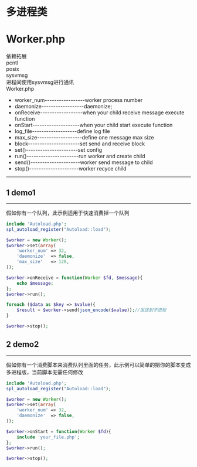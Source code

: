 # 多进程类<br/>
Worker.php
==============

依赖拓展<br/>
pcntl<br/>
posix<br/>
sysvmsg<br/>
进程间使用sysvmsg进行通讯<br/>
Worker.php
* worker_num-----------------worker process number
* daemonize------------------daemonize;
* onReceive------------------when your child receive message execute function
* onStart--------------------when your child start execute function
* log_file-------------------define log file
* max_size-------------------define one message max size
* block----------------------set send and receive block
* set()----------------------set config
* run()----------------------run worker and create child
* send()---------------------worker send message to child
* stop()---------------------worker recyce child

--------------------------
## 1 demo1
-------
假如你有一个队列，此示例适用于快速消费掉一个队列
```php
include 'Autoload.php';
spl_autoload_register("Autoload::load");

$worker = new Worker();
$worker->set(array(
    'worker_num' => 32,
    'daemonize'  => false,
    'max_size'   => 128,
));

$worker->onReceive = function(Worker $fd, $message){
    echo $message;
};
$worker->run();

foreach ($data as $key => $value){
    $result = $worker->send(json_encode($value));//发送到子进程
}

$worker->stop();
```
## 2 demo2
-------
假如你有一个消费脚本来消费队列里面的任务，此示例可以简单的把你的脚本变成多进程版，当前脚本无需任何修改
```php
include 'Autoload.php';
spl_autoload_register("Autoload::load");

$worker = new Worker();
$worker->set(array(
    'worker_num' => 32,
    'daemonize'  => false,
));

$worker->onStart = function(Worker $fd){
    include 'your_file.php';
};
$worker->run();

$worker->stop();
```
